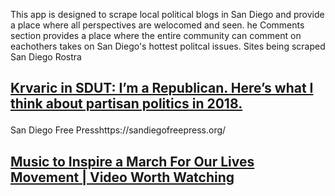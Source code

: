 This app is designed to scrape local political blogs in San Diego and provide a place where all perspectives are welocomed and seen. he Comments section provides a place where the entire community can comment on eachothers takes on San Diego's hottest politcal issues. 
Sites being scraped
    San Diego Rostra
    <h2 class="entry-title">
<a href="https://sdrostra.com/rostra-administrator-thors-assistant/krvaric-in-sdut-im-a-republican-heres-what-i-think-about-partisan-politics-in-201/" title="Permalink to: &quot;Krvaric in SDUT: I’m a Republican. Here’s what I think about partisan politics in 2018.&quot;" style="outline: none;">Krvaric in SDUT: I’m a Republican. Here’s what I think about partisan politics in 2018.</a>
</h2>
    San Diego Free Presshttps://sandiegofreepress.org/
   <h2 class="entry-title" itemprop="headline"><a href="https://sandiegofreepress.org/2018/03/music-to-inspire-a-march-for-our-lives-movement-video-worth-watching/">Music to Inspire a March For Our Lives Movement | Video Worth Watching</a></h2>
<a 
   